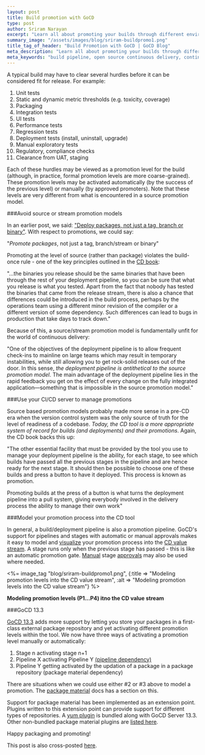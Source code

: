 ```yaml
---
layout: post
title: Build promotion with GoCD
type: post
author: Sriram Narayan
excerpt: "Learn all about promoting your builds through different environments and promotion levels - both automatically and manually"
summary_image: "/assets/images/blog/sriram-buildpromo1.png"
title_tag_of_header: "Build Promotion with GoCD | GoCD Blog"
meta_description: "Learn all about promoting your builds through different environments and promotion levels - both automatically and manually"
meta_keywords: "build pipeline, open source continuous delivery, continuous delivery software, open source continuous integration, build promotion"
---
```


A typical build may have to clear several hurdles before it can be considered fit for release. For example:

1.   Unit tests
1.   Static and dynamic metric thresholds (e.g. toxicity, coverage)
1.   Packaging
1.   Integration tests
1.   UI tests
1.   Performance tests
1.   Regression tests
1.   Deployment tests (install, uninstall, upgrade)
1.   Manual exploratory tests
1.   Regulatory, compliance checks
1.   Clearance from UAT, staging


Each of these hurdles may be viewed as a promotion level for the build (although, in practice, formal promotion levels are more coarse-grained). These promotion levels may be activated automatically (by the success of the previous level) or manually (by approved promoters). Note that these levels are very different from what is encountered in a source promotion model.

###Avoid source or stream promotion models

In an earlier post, we said: ["Deploy packages, not just a tag, branch or binary"](http://www.thoughtworks.com/insights/blog/deploy-package-not-just-tag-branch-or-binary). With respect to promotions, we could say:

"*Promote packages*, not just a tag, branch/stream or binary"

Promoting at the level of source (rather than package) violates the build-once rule - one of the key principles outlined in the [CD book](http://continuousdelivery.com/):

"...the binaries you release should be the same binaries that have been through the rest of your deployment pipeline, so you can be sure that what you release is what you tested. Apart from the fact that nobody has tested the binaries that came from the release stream, there is also a chance that differences could be introduced in the build process, perhaps by the operations team using a different minor revision of the compiler or a different version of some dependency. Such differences can lead to bugs in production that take days to track down."

Because of this, a source/stream promotion model is fundamentally unfit for the world of continuous delivery:

"One of the objectives of the deployment pipeline is to allow frequent check-ins to mainline on large teams which may result in temporary instabilities, while still allowing you to get rock-solid releases out of the door. In this sense, *the deployment pipeline is antithetical to the source promotion model*. The main advantage of the deployment pipeline lies in the rapid feedback you get on the effect of every change on the fully integrated application—something that is impossible in the source promotion model."

###Use your CI/CD server to manage promotions

Source based promotion models probably made more sense in a pre-CD era when the version control system was the only source of truth for the level of readiness of a codebase. *Today, the CD tool is a more appropriate system of record for builds (and deployments) and their promotions*. Again, the CD book backs this up:

"The other essential facility that must be provided by the tool you use to manage your deployment pipeline is the ability, for each stage, to see which builds have passed all the previous stages in the pipeline and are hence ready for the next stage. It should then be possible to choose one of these builds and press a button to have it deployed. This process is known as promotion.

Promoting builds at the press of a button is what turns the deployment pipeline into a pull system, giving everybody involved in the delivery process the ability to manage their own work"

###Model your promotion process into the CD tool

In general, a build/deployment pipeline is also a promotion pipeline. GoCD's support for pipelines and stages with automatic or manual approvals makes it easy to model and [visualize](https://docs.gocd.org/current/navigation/value_stream_map.html) your promotion process into the [CD value stream](http://www.thoughtworks.com/insights/blog/how-do-i-do-cd-go-part-2-pipelines-and-value-streams). A stage runs only when the previous stage has passed - this is like an automatic promotion gate. [Manual](https://docs.gocd.org/current/configuration/dev_choose_when_stage_runs.html) stage [approvals](https://docs.gocd.org/current/configuration/dev_authorization.html#adding-authorization-to-approvals) may also be used where needed.

<%= image_tag "blog/sriram-buildpromo1.png", {:title => "Modeling promotion levels into the CD value stream", :alt => "Modeling promotion levels into the CD value stream"} %>

**Modeling promotion levels (P1...P4) itno the CD value stream** 

###GoCD 13.3

[GoCD 13.3](https://docs.gocd.org/current/extension_points/package_repository_extension.html) adds more support by letting you store your packages in a first-class external package repository and yet activating different promotion levels within the tool. We now have three ways of activating a promotion level manually or automatically:

1.   Stage n activating stage n+1
1.   Pipeline X activating Pipeline Y [(pipeline dependency)](https://docs.gocd.org/current/configuration/managing_dependencies.html)
1.   Pipeline Y getting activated by the updation of a package in a package repository (package material dependency)

There are situations when we could use either #2 or #3 above to model a promotion. The [package material](https://docs.gocd.org/current/extension_points/package_repository_extension.html#value-stream-modeling-tip) docs has a section on this.

Support for package material has been implemented as an extension point. Plugins written to this extension point can provide support for different types of repositories. A [yum plugin](https://docs.gocd.org/current/extension_points/yum_repository_poller.html) is bundled along with GoCD Server 13.3. Other non-bundled package material plugins are [listed here](http://thoughtworksinc.github.io/go-external-plugins/).

Happy packaging and promoting!

<div class="highlight">This post is also cross-posted <a href="http://www.thoughtworks.com/insights/blog/build-promotion-go">here</a>.</div>
